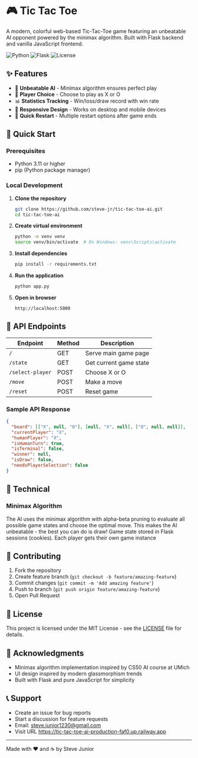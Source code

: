 # 🎮 Tic Tac Toe

A modern, colorful web-based Tic-Tac-Toe game featuring an unbeatable AI opponent powered by the minimax algorithm. Built with Flask backend and vanilla JavaScript frontend.

![Python](https://img.shields.io/badge/Python-3.11-blue)
![Flask](https://img.shields.io/badge/Flask-3.0.0-green)
![License](https://img.shields.io/badge/license-MIT-blue)

## ✨ Features

- 🤖 **Unbeatable AI** - Minimax algorithm ensures perfect play
- 🎯 **Player Choice** - Choose to play as X or O
- 📊 **Statistics Tracking** - Win/loss/draw record with win rate
- 📱 **Responsive Design** - Works on desktop and mobile devices
- 🔄 **Quick Restart** - Multiple restart options after game ends

## 🚀 Quick Start

### Prerequisites

- Python 3.11 or higher
- pip (Python package manager)

### Local Development

1. **Clone the repository**
   ```bash
   git clone https://github.com/steve-jr/tic-tac-toe-ai.git
   cd tic-tac-toe-ai
   ```

2. **Create virtual environment**
   ```bash
   python -m venv venv
   source venv/bin/activate  # On Windows: venv\Scripts\activate
   ```

3. **Install dependencies**
   ```bash
   pip install -r requirements.txt
   ```

4. **Run the application**
   ```bash
   python app.py
   ```

5. **Open in browser**
   ```
   http://localhost:5000
   ```

## 🔧 API Endpoints

| Endpoint | Method | Description |
|----------|--------|-------------|
| `/` | GET | Serve main game page |
| `/state` | GET | Get current game state |
| `/select-player` | POST | Choose X or O |
| `/move` | POST | Make a move |
| `/reset` | POST | Reset game |

### Sample API Response

```json
{
  "board": [["X", null, "O"], [null, "X", null], ["O", null, null]],
  "currentPlayer": "X",
  "humanPlayer": "X",
  "isHumanTurn": true,
  "isTerminal": false,
  "winner": null,
  "isDraw": false,
  "needsPlayerSelection": false
}
```

## 🧠 Technical 

### Minimax Algorithm

The AI uses the minimax algorithm with alpha-beta pruning to evaluate all possible game states and choose the optimal move. This makes the AI unbeatable - the best you can do is draw! 
Game state stored in Flask sessions (cookies). 
Each player gets their own game instance


## 🤝 Contributing

1. Fork the repository
2. Create feature branch (`git checkout -b feature/amazing-feature`)
3. Commit changes (`git commit -m 'Add amazing feature'`)
4. Push to branch (`git push origin feature/amazing-feature`)
5. Open Pull Request

## 📄 License

This project is licensed under the MIT License - see the [LICENSE](LICENSE) file for details.

## 🙏 Acknowledgments

- Minimax algorithm implementation inspired by CS50 AI course at UMich
- UI design inspired by modern glassmorphism trends
- Built with Flask and pure JavaScript for simplicity

## 📞 Support

- Create an issue for bug reports
- Start a discussion for feature requests
- Email: steve.junior1230@gmail.com
- Visit URL https://tic-tac-toe-ai-production-faf0.up.railway.app
---

Made with ❤️ and ☕ by Steve Junior